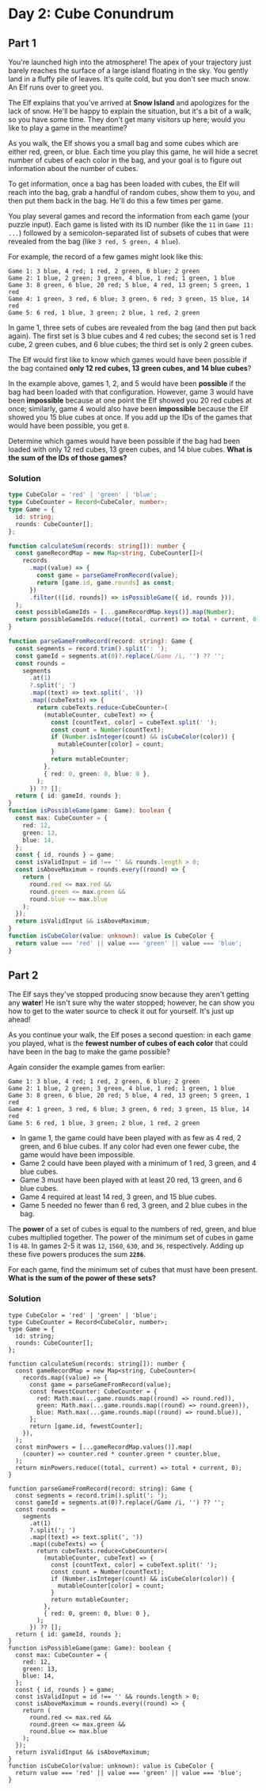 # Day 2: Cube Conundrum

## Part 1

You're launched high into the atmosphere! The apex of your trajectory just barely reaches the surface of a large island floating in the sky. You gently land in a fluffy pile of leaves. It's quite cold, but you don't see much snow. An Elf runs over to greet you.

The Elf explains that you've arrived at **Snow Island** and apologizes for the lack of snow. He'll be happy to explain the situation, but it's a bit of a walk, so you have some time. They don't get many visitors up here; would you like to play a game in the meantime?

As you walk, the Elf shows you a small bag and some cubes which are either red, green, or blue. Each time you play this game, he will hide a secret number of cubes of each color in the bag, and your goal is to figure out information about the number of cubes.

To get information, once a bag has been loaded with cubes, the Elf will reach into the bag, grab a handful of random cubes, show them to you, and then put them back in the bag. He'll do this a few times per game.

You play several games and record the information from each game (your puzzle input). Each game is listed with its ID number (like the `11` in `Game 11: ...`) followed by a semicolon-separated list of subsets of cubes that were revealed from the bag (like `3 red, 5 green, 4 blue`).

For example, the record of a few games might look like this:

```
Game 1: 3 blue, 4 red; 1 red, 2 green, 6 blue; 2 green
Game 2: 1 blue, 2 green; 3 green, 4 blue, 1 red; 1 green, 1 blue
Game 3: 8 green, 6 blue, 20 red; 5 blue, 4 red, 13 green; 5 green, 1 red
Game 4: 1 green, 3 red, 6 blue; 3 green, 6 red; 3 green, 15 blue, 14 red
Game 5: 6 red, 1 blue, 3 green; 2 blue, 1 red, 2 green
```

In game 1, three sets of cubes are revealed from the bag (and then put back again). The first set is 3 blue cubes and 4 red cubes; the second set is 1 red cube, 2 green cubes, and 6 blue cubes; the third set is only 2 green cubes.

The Elf would first like to know which games would have been possible if the bag contained **only 12 red cubes, 13 green cubes, and 14 blue cubes**?

In the example above, games 1, 2, and 5 would have been **possible** if the bag had been loaded with that configuration. However, game 3 would have been **impossible** because at one point the Elf showed you 20 red cubes at once; similarly, game 4 would also have been **impossible** because the Elf showed you 15 blue cubes at once. If you add up the IDs of the games that would have been possible, you get `8`.

Determine which games would have been possible if the bag had been loaded with only 12 red cubes, 13 green cubes, and 14 blue cubes. **What is the sum of the IDs of those games?**

### Solution

<!-- prettier-ignore-start -->
```ts
type CubeColor = 'red' | 'green' | 'blue';
type CubeCounter = Record<CubeColor, number>;
type Game = {
  id: string;
  rounds: CubeCounter[];
};

function calculateSum(records: string[]): number {
  const gameRecordMap = new Map<string, CubeCounter[]>(
    records
      .map((value) => {
        const game = parseGameFromRecord(value);
        return [game.id, game.rounds] as const;
      })
      .filter(([id, rounds]) => isPossibleGame({ id, rounds })),
  );
  const possibleGameIds = [...gameRecordMap.keys()].map(Number);
  return possibleGameIds.reduce((total, current) => total + current, 0);
}

function parseGameFromRecord(record: string): Game {
  const segments = record.trim().split(': ');
  const gameId = segments.at(0)?.replace(/Game /i, '') ?? '';
  const rounds =
    segments
      .at(1)
      ?.split('; ')
      .map((text) => text.split(', '))
      .map((cubeTexts) => {
        return cubeTexts.reduce<CubeCounter>(
          (mutableCounter, cubeText) => {
            const [countText, color] = cubeText.split(' ');
            const count = Number(countText);
            if (Number.isInteger(count) && isCubeColor(color)) {
              mutableCounter[color] = count;
            }
            return mutableCounter;
          },
          { red: 0, green: 0, blue: 0 },
        );
      }) ?? [];
  return { id: gameId, rounds };
}
function isPossibleGame(game: Game): boolean {
  const max: CubeCounter = {
    red: 12,
    green: 13,
    blue: 14,
  };
  const { id, rounds } = game;
  const isValidInput = id !== '' && rounds.length > 0;
  const isAboveMaximum = rounds.every((round) => {
    return (
      round.red <= max.red &&
      round.green <= max.green &&
      round.blue <= max.blue
    );
  });
  return isValidInput && isAboveMaximum;
}
function isCubeColor(value: unknown): value is CubeColor {
  return value === 'red' || value === 'green' || value === 'blue';
}
```
<!-- prettier-ignore-end -->

## Part 2

The Elf says they've stopped producing snow because they aren't getting any **water**! He isn't sure why the water stopped; however, he can show you how to get to the water source to check it out for yourself. It's just up ahead!

As you continue your walk, the Elf poses a second question: in each game you played, what is the **fewest number of cubes of each color** that could have been in the bag to make the game possible?

Again consider the example games from earlier:

```
Game 1: 3 blue, 4 red; 1 red, 2 green, 6 blue; 2 green
Game 2: 1 blue, 2 green; 3 green, 4 blue, 1 red; 1 green, 1 blue
Game 3: 8 green, 6 blue, 20 red; 5 blue, 4 red, 13 green; 5 green, 1 red
Game 4: 1 green, 3 red, 6 blue; 3 green, 6 red; 3 green, 15 blue, 14 red
Game 5: 6 red, 1 blue, 3 green; 2 blue, 1 red, 2 green
```

- In game 1, the game could have been played with as few as 4 red, 2 green, and 6 blue cubes. If any color had even one fewer cube, the game would have been impossible.
- Game 2 could have been played with a minimum of 1 red, 3 green, and 4 blue cubes.
- Game 3 must have been played with at least 20 red, 13 green, and 6 blue cubes.
- Game 4 required at least 14 red, 3 green, and 15 blue cubes.
- Game 5 needed no fewer than 6 red, 3 green, and 2 blue cubes in the bag.

The **power** of a set of cubes is equal to the numbers of red, green, and blue cubes multiplied together. The power of the minimum set of cubes in game 1 is `48`. In games 2-5 it was `12`, `1560`, `630`, and `36`, respectively. Adding up these five powers produces the sum **`2286`**.

For each game, find the minimum set of cubes that must have been present. **What is the sum of the power of these sets?**

### Solution

<!-- prettier-ignore-start -->
```ts{9-23}
type CubeColor = 'red' | 'green' | 'blue';
type CubeCounter = Record<CubeColor, number>;
type Game = {
  id: string;
  rounds: CubeCounter[];
};

function calculateSum(records: string[]): number {
  const gameRecordMap = new Map<string, CubeCounter>(
    records.map((value) => {
      const game = parseGameFromRecord(value);
      const fewestCounter: CubeCounter = {
        red: Math.max(...game.rounds.map((round) => round.red)),
        green: Math.max(...game.rounds.map((round) => round.green)),
        blue: Math.max(...game.rounds.map((round) => round.blue)),
      };
      return [game.id, fewestCounter];
    }),
  );
  const minPowers = [...gameRecordMap.values()].map(
    (counter) => counter.red * counter.green * counter.blue,
  );
  return minPowers.reduce((total, current) => total + current, 0);
}

function parseGameFromRecord(record: string): Game {
  const segments = record.trim().split(': ');
  const gameId = segments.at(0)?.replace(/Game /i, '') ?? '';
  const rounds =
    segments
      .at(1)
      ?.split('; ')
      .map((text) => text.split(', '))
      .map((cubeTexts) => {
        return cubeTexts.reduce<CubeCounter>(
          (mutableCounter, cubeText) => {
            const [countText, color] = cubeText.split(' ');
            const count = Number(countText);
            if (Number.isInteger(count) && isCubeColor(color)) {
              mutableCounter[color] = count;
            }
            return mutableCounter;
          },
          { red: 0, green: 0, blue: 0 },
        );
      }) ?? [];
  return { id: gameId, rounds };
}
function isPossibleGame(game: Game): boolean {
  const max: CubeCounter = {
    red: 12,
    green: 13,
    blue: 14,
  };
  const { id, rounds } = game;
  const isValidInput = id !== '' && rounds.length > 0;
  const isAboveMaximum = rounds.every((round) => {
    return (
      round.red <= max.red &&
      round.green <= max.green &&
      round.blue <= max.blue
    );
  });
  return isValidInput && isAboveMaximum;
}
function isCubeColor(value: unknown): value is CubeColor {
  return value === 'red' || value === 'green' || value === 'blue';
}
```
<!-- prettier-ignore-end -->
